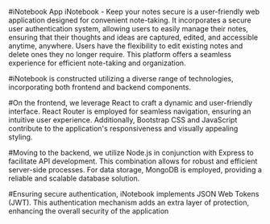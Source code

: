 #iNotebook App
iNotebook - Keep your notes secure is a user-friendly web application designed for convenient note-taking. It incorporates a secure user authentication system, allowing users to easily manage their notes, ensuring that their thoughts and ideas are captured, edited, and accessible anytime, anywhere. Users have the flexibility to edit existing notes and delete ones they no longer require. This platform offers a seamless experience for efficient note-taking and organization.


#iNotebook is constructed utilizing a diverse range of technologies, incorporating both frontend and backend components.

#On the frontend, we leverage React to craft a dynamic and user-friendly interface. React Router is employed for seamless navigation, ensuring an intuitive user experience. Additionally, Bootstrap CSS and JavaScript contribute to the application's responsiveness and visually appealing styling.

#Moving to the backend, we utilize Node.js in conjunction with Express to facilitate API development. This combination allows for robust and efficient server-side processes. For data storage, MongoDB is employed, providing a reliable and scalable database solution.

#Ensuring secure authentication, iNotebook implements JSON Web Tokens (JWT). This authentication mechanism adds an extra layer of protection, enhancing the overall security of the application
